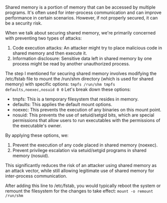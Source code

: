 Shared memory is a portion of memory that can be accessed by multiple programs. It's often used for inter-process communication and can improve performance in certain scenarios. However, if not properly secured, it can be a security risk.

When we talk about securing shared memory, we're primarily concerned with preventing two types of attacks:

1. Code execution attacks: An attacker might try to place malicious code in shared memory and then execute it.
2. Information disclosure: Sensitive data left in shared memory by one process might be read by another unauthorized process.

The step I mentioned for securing shared memory involves modifying the /etc/fstab file to mount the /run/shm directory (which is used for shared memory) with specific options:
`tmpfs /run/shm tmpfs defaults,noexec,nosuid 0 0`
Let's break down these options:

- tmpfs: This is a temporary filesystem that resides in memory.
- defaults: This applies the default mount options.
- noexec: This prevents the execution of any binaries on this mount point.
- nosuid: This prevents the use of setuid/setgid bits, which are special permissions that allow users to run executables with the permissions of the executable's owner.

By applying these options, we:

1. Prevent the execution of any code placed in shared memory (noexec).
2. Prevent privilege escalation via setuid/setgid programs in shared memory (nosuid).

This significantly reduces the risk of an attacker using shared memory as an attack vector, while still allowing legitimate use of shared memory for inter-process communication.

After adding this line to /etc/fstab, you would typically reboot the system or remount the filesystem for the changes to take effect:
`mount -o remount /run/shm`

